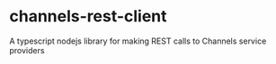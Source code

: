 # channels-rest-client
A typescript nodejs library for making REST calls to Channels service providers
